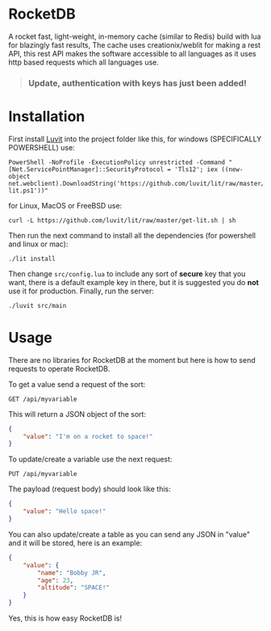 # RocketDB
A rocket fast, light-weight, in-memory cache (similar to Redis) build with lua for blazingly fast results,
The cache uses creationix/weblit for making a rest API, this rest API makes the software accessible to all languages as it uses http based requests which all languages use.

> ### Update, authentication with keys has just been added!

# Installation
First install [Luvit](https://luvit.io/install.html) into the project folder like this,
for windows (SPECIFICALLY POWERSHELL) use:
```
PowerShell -NoProfile -ExecutionPolicy unrestricted -Command "[Net.ServicePointManager]::SecurityProtocol = 'Tls12'; iex ((new-object net.webclient).DownloadString('https://github.com/luvit/lit/raw/master/get-lit.ps1'))"
```
for Linux, MacOS or FreeBSD use:
```
curl -L https://github.com/luvit/lit/raw/master/get-lit.sh | sh
```
Then run the next command to install all the dependencies (for powershell and linux or mac):
```
./lit install
```
Then change ```src/config.lua``` to include any sort of **secure** key that you want, there is a default example key in there, but it is suggested you do **not** use it for production.
Finally, run the server:
```
./luvit src/main
```

# Usage
There are no libraries for RocketDB at the moment but here is how to send requests to operate RocketDB.

To get a value send a request of the sort:
```
GET /api/myvariable
```
This will return a JSON object of the sort:
```json
{
    "value": "I'm on a rocket to space!"
}
```
To update/create a variable use the next request:
```
PUT /api/myvariable
```
The payload (request body) should look like this:
```json
{
    "value": "Hello space!"
}
```
You can also update/create a table as you can send any JSON in "value" and it will be stored, here is an example:
```json
{
    "value": {
        "name": "Bobby JR",
        "age": 23,
        "altitude": "SPACE!"
    }
}
```
Yes, this is how easy RocketDB is!
